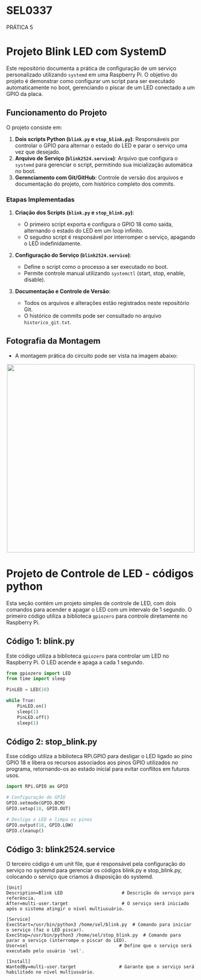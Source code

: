 # SEL0337
PRÁTICA 5
# Projeto Blink LED com SystemD

Este repositório documenta a prática de configuração de um serviço personalizado utilizando `systemd` em uma Raspberry Pi. O objetivo do projeto é demonstrar como configurar um script para ser executado automaticamente no boot, gerenciando o piscar de um LED conectado a um GPIO da placa.

## Funcionamento do Projeto

O projeto consiste em:
1. **Dois scripts Python (`blink.py` e `stop_blink.py`)**: Responsáveis por controlar o GPIO para alternar o estado do LED e parar o serviço uma vez que desejado.
2. **Arquivo de Serviço (`blink2524.service`)**: Arquivo que configura o `systemd` para gerenciar o script, permitindo sua inicialização automática no boot.
3. **Gerenciamento com Git/GitHub**: Controle de versão dos arquivos e documentação do projeto, com histórico completo dos commits.

### Etapas Implementadas
1. **Criação dos Scripts (`blink.py` e `stop_blink.py`)**:
   - O primeiro script exporta e configura o GPIO 18 como saída, alternando o estado do LED em um loop infinito.
   - O segudno script é responsável por interromper o serviço, apagando o LED indefinidamente.

2. **Configuração do Serviço (`blink2524.service`)**:
   - Define o script como o processo a ser executado no boot.
   - Permite controle manual utilizando `systemctl` (start, stop, enable, disable).

3. **Documentação e Controle de Versão**:
   - Todos os arquivos e alterações estão registrados neste repositório Git.
   - O histórico de commits pode ser consultado no arquivo `historico_git.txt`.

## Fotografia da Montagem
- A montagem prática do circuito pode ser vista na imagem abaixo:

<div align="center">
<img src="https://github.com/user-attachments/assets/cfb7eff5-4f56-4d57-8b45-3468f3264a75" width="500px" />
</div>


# Projeto de Controle de LED - códigos python

Esta seção contém um projeto simples de controle de LED, com dois comandos para acender e apagar o LED com um intervalo de 1 segundo. O primeiro código utiliza a biblioteca `gpiozero` para controle diretamente no Raspberry Pi.

## Código 1: blink.py

Este código utiliza a biblioteca `gpiozero` para controlar um LED no Raspberry Pi. O LED acende e apaga a cada 1 segundo.

```python
from gpiozero import LED
from time import sleep

PinLED = LED(18)

while True:
    PinLED.on()
    sleep(1)
    PinLED.off()
    sleep(1)
```
## Código 2: stop_blink.py
Esse código utiliza a biblioteca RPi.GPIO para desligar o LED ligado ao pino GPIO 18 e libera os recursos associados aos pinos GPIO utilizados no programa, retornando-os ao estado inicial para evitar conflitos em futuros usos.

```python
import RPi.GPIO as GPIO

# Configuração do GPIO
GPIO.setmode(GPIO.BCM)
GPIO.setup(18, GPIO.OUT)

# Desliga o LED e limpa os pinos
GPIO.output(18, GPIO.LOW)
GPIO.cleanup()
```
## Código 3: blink2524.service
O terceiro código é um unit file, que é responsável pela configuração do serviço no systemd para gerenciar os códigos blink.py e stop_blink.py, colocando o
serviço que criamos à disposição do systemd.

```
[Unit]
Description=Blink LED                      # Descrição do serviço para referência.
After=multi-user.target                    # O serviço será iniciado após o sistema atingir o nível multiusuário.

[Service]
ExecStart=/usr/bin/python3 /home/sel/blink.py  # Comando para iniciar o serviço (faz o LED piscar).
ExecStop=/usr/bin/python3 /home/sel/stop_blink.py  # Comando para parar o serviço (interrompe o piscar do LED).
User=sel                                  # Define que o serviço será executado pelo usuário 'sel'.

[Install]
WantedBy=multi-user.target                # Garante que o serviço será habilitado no nível multiusuário.
```

